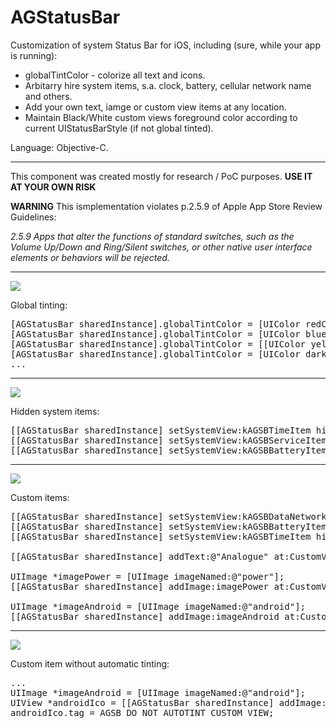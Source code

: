 # AGStatusBar

Customization of system Status Bar for iOS, including (sure, while your app is running):
* globalTintColor - colorize all text and icons.
* Arbitarry hire system items, s.a. clock, battery, cellular network name and others.
* Add your own text, iamge or custom view items at any location.
* Maintain Black/White custom views foreground color according to current UIStatusBarStyle (if not global tinted).

Language: Objective-C.

---

This component was created mostly for research / PoC purposes. <b>USE IT AT YOUR OWN RISK</b>

<b>WARNING</b> This ismplementation violates p.2.5.9 of Apple App Store Review Guidelines:

<i>2.5.9 Apps that alter the functions of standard switches, such as the Volume Up/Down and Ring/Silent switches, or other native user interface elements or behaviors will be rejected.</i>

---

<img src="http://alsedi.com/github/AGStatusBar_anim.gif">

Global tinting:
<pre>
[AGStatusBar sharedInstance].globalTintColor = [UIColor redColor];
[AGStatusBar sharedInstance].globalTintColor = [UIColor blueColor];
[AGStatusBar sharedInstance].globalTintColor = [[UIColor yellowColor] colorWithAlphaComponent:0.5];
[AGStatusBar sharedInstance].globalTintColor = [UIColor darkGrayColor];	
...    
</pre>


---
<img src="http://alsedi.com/github/AGStatusBar_hidden.png">

Hidden system items:
<pre>
[[AGStatusBar sharedInstance] setSystemView:kAGSBTimeItem hidden:YES];
[[AGStatusBar sharedInstance] setSystemView:kAGSBServiceItem hidden:YES];
[[AGStatusBar sharedInstance] setSystemView:kAGSBBatteryItem hidden:YES];	
</pre>


---
<img src="http://alsedi.com/github/AGStatusBar_custom.png">

Custom items:
<pre>
[[AGStatusBar sharedInstance] setSystemView:kAGSBDataNetworkItem hidden:YES];
[[AGStatusBar sharedInstance] setSystemView:kAGSBBatteryItem hidden:YES];
[[AGStatusBar sharedInstance] setSystemView:kAGSBTimeItem hidden:YES];
    
[[AGStatusBar sharedInstance] addText:@"Analogue" at:CustomViewLocationLeft];
    
UIImage *imagePower = [UIImage imageNamed:@"power"];
[[AGStatusBar sharedInstance] addImage:imagePower at:CustomViewLocationRightEdge];
    
UIImage *imageAndroid = [UIImage imageNamed:@"android"];
[[AGStatusBar sharedInstance] addImage:imageAndroid at:CustomViewLocationCenterRight];
</pre>

---
<img src="http://alsedi.com/github/AGStatusBar_custom.png">

Custom item without automatic tinting:
<pre>
...    
UIImage *imageAndroid = [UIImage imageNamed:@"android"];
UIView *androidIco = [[AGStatusBar sharedInstance] addImage:imageAndroid at:CustomViewLocationCenterRight];
androidIco.tag = AGSB_DO_NOT_AUTOTINT_CUSTOM_VIEW;
</pre>

